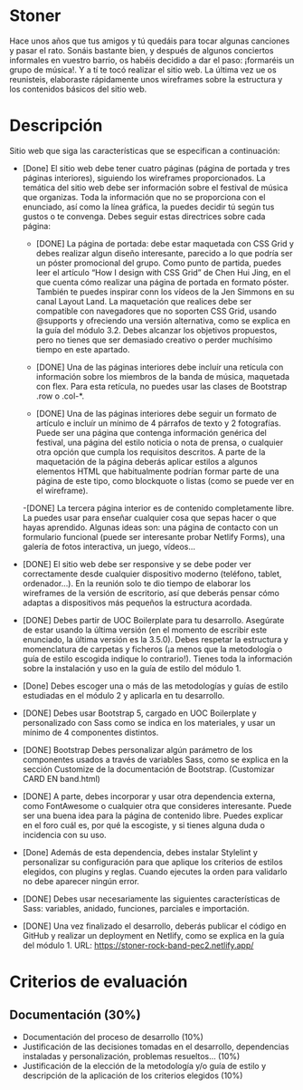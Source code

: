 # Stoner

Hace unos años que tus amigos y tú quedáis para tocar algunas canciones y pasar el rato. Sonáis bastante bien, y después de algunos conciertos informales en vuestro barrio, os habéis decidido a dar el paso: ¡formaréis un grupo de música!.
Y a tí te tocó realizar el sitio web. La última vez ue os reunisteis, elaboraste rápidamente unos wireframes sobre la estructura y los contenidos básicos del sitio web.

# Descripción

Sitio web que siga las características que se especifican a continuación:

- [Done] El sitio web debe tener cuatro páginas (página de portada y tres páginas interiores), siguiendo los wireframes proporcionados. La temática del sitio web debe ser información sobre el festival de música que organizas. Toda la información que no se proporciona con el enunciado, así como la línea gráfica, la puedes decidir tú según tus gustos o te convenga. Debes seguir estas directrices sobre cada página:

  - [DONE] La página de portada: debe estar maquetada con CSS Grid y debes realizar algun diseño interesante, parecido a lo que podría ser un póster promocional del grupo. Como punto de partida, puedes leer el artículo “How I design with CSS Grid” de Chen Hui Jing, en el que cuenta cómo realizar una página de portada en formato póster. También te puedes inspirar conn los vídeos de la Jen Simmons en su canal Layout Land. La maquetación que realices debe ser compatible con navegadores que no soporten CSS Grid, usando @supports y ofreciendo una versión alternativa, como se explica en la guía del módulo 3.2. Debes alcanzar los objetivos propuestos, pero no tienes que ser demasiado creativo o perder muchísimo tiempo en este apartado.

  - [DONE] Una de las páginas interiores debe incluír una retícula con información sobre los miembros de la banda de música, maquetada con flex. Para esta retícula, no puedes usar las clases de Bootstrap .row o .col-\*.

  - [DONE] Una de las páginas interiores debe seguir un formato de artículo e incluír un mínimo de 4 párrafos de texto y 2 fotografías. Puede ser una página que contenga información genérica del festival, una página del estilo noticia o nota de prensa, o cualquier otra opción que cumpla los requisitos descritos. A parte de la maquetación de la página deberás aplicar estilos a algunos elementos HTML que habitualmente podrían formar parte de una página de este tipo, como blockquote o listas (como se puede ver en el wireframe).

  -[DONE] La tercera página interior es de contenido completamente libre. La puedes usar para enseñar cualquier cosa que sepas hacer o que hayas aprendido. Algunas ideas son: una página de contacto con un formulario funcional (puede ser interesante probar Netlify Forms), una galería de fotos interactiva, un juego, vídeos…

- [DONE] El sitio web debe ser responsive y se debe poder ver correctamente desde cualquier dispositivo moderno (teléfono, tablet, ordenador…). En la reunión solo te dio tiempo de elaborar los wireframes de la versión de escritorio, así que deberás pensar cómo adaptas a dispositivos más pequeños la estructura acordada.

- [DONE] Debes partir de UOC Boilerplate para tu desarrollo. Asegúrate de estar usando la última versión (en el momento de escribir este enunciado, la última versión es la 3.5.0). Debes respetar la estructura y momenclatura de carpetas y ficheros (¡a menos que la metodología o guía de estilo escogida indique lo contrario!). Tienes toda la información sobre la instalación y uso en la guía de estilo del módulo 1.

- [Done] Debes escoger una o más de las metodologías y guías de estilo estudiadas en el módulo 2 y aplicarla en tu desarrollo.

- [DONE] Debes usar Bootstrap 5, cargado en UOC Boilerplate y personalizado con Sass como se indica en los materiales, y usar un mínimo de 4 componentes distintos.

- [DONE] Bootstrap Debes personalizar algún parámetro de los componentes usados a través de variables Sass, como se explica en la sección Customize de la documentación de Bootstrap. (Customizar CARD EN band.html)

- [DONE] A parte, debes incorporar y usar otra dependencia externa, como FontAwesome o cualquier otra que consideres interesante. Puede ser una buena idea para la página de contenido libre. Puedes explicar en el foro cuál es, por qué la escogiste, y si tienes alguna duda o incidencia con su uso.

- [Done] Además de esta dependencia, debes instalar Stylelint y personalizar su configuración para que aplique los criterios de estilos elegidos, con plugins y reglas. Cuando ejecutes la orden para validarlo no debe aparecer ningún error.

- [DONE] Debes usar necesariamente las siguientes características de Sass: variables, anidado, funciones, parciales e importación.

- [DONE] Una vez finalizado el desarrollo, deberás publicar el código en GitHub y realizar un deployment en Netlify, como se explica en la guía del módulo 1. URL: https://stoner-rock-band-pec2.netlify.app/

# Criterios de evaluación

## Documentación (30%)

- Documentación del proceso de desarrollo (10%)
- Justificación de las decisiones tomadas en el desarrollo, dependencias instaladas y personalización, problemas resueltos… (10%)
- Justificación de la elección de la metodología y/o guía de estilo y descripción de la aplicación de los criterios elegidos (10%)
